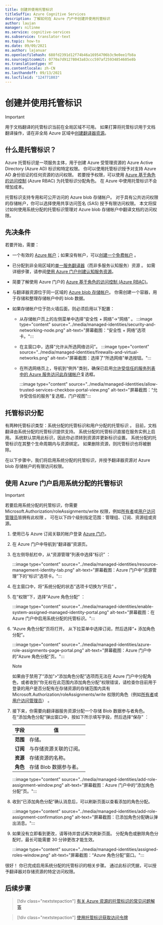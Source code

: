 ```yaml
---
title: 创建并使用托管标识
titleSuffix: Azure Cognitive Services
description: 了解如何在 Azure 门户中创建并使用托管标识
author: laujan
manager: nitinme
ms.service: cognitive-services
ms.subservice: translator-text
ms.topic: how-to
ms.date: 09/09/2021
ms.author: lajanuar
ms.openlocfilehash: 688fd2391d12f74b46a16954706b3c9e0ee1fb8a
ms.sourcegitcommit: 0770a7d91278043a83ccc597af25934854605e8b
ms.translationtype: HT
ms.contentlocale: zh-CN
ms.lasthandoff: 09/13/2021
ms.locfileid: "124771803"
---
```

# <a name="create-and-use-managed-identity"></a>创建并使用托管标识

> [!IMPORTANT]
>
> 用于文档翻译的托管标识当前在全局区域不可用。 如果打算将托管标识用于文档翻译操作，请在非全局 Azure 区域中[创建翻译器资源](https://ms.portal.azure.com/#create/Microsoft.CognitiveServicesTextTranslation)。

## <a name="what-is-managed-identity"></a>什么是托管标识？

 Azure 托管标识是一项服务主体，用于创建 Azure 受管理资源的 Azure Active Directory (Azure AD) 标识和特定权限。 你可以使用托管标识授予对支持 Azure AD 身份验证的任何资源的访问权限。 若要授予权限，可以使用 [Azure 基于角色的访问控制](../../../role-based-access-control/overview.md) (Azure RBAC) 为托管标识分配角色。  在 Azure 中使用托管标识不会增加成本。

托管标识支持专用和可公开访问的 Azure blob 存储帐户。  对于具有公共访问权限的存储帐户，你可以选择使用共享访问签名 (SAS) 授予有限访问权限。  本文将探讨如何使用系统分配的托管标识管理对 Azure blob 存储帐户中翻译文档的访问权限。

## <a name="prerequisites"></a>先决条件

若要开始，需要：

* 一个有效的 [Azure 帐户](https://azure.microsoft.com/free/cognitive-services/)；如果没有帐户，可以[创建一个免费帐户](https://azure.microsoft.com/free/) 。

* 已分配到非全局区域的[单一服务翻译器](https://ms.portal.azure.com/#create/Microsoft.CognitiveServicesTextTranslation)（而非多服务认知服务）资源 。 如需详细步骤，请参阅[使用 Azure 门户创建认知服务资源](../../cognitive-services-apis-create-account.md?tabs=multiservice%2cwindows)。

* 简要了解使用 Azure 门户的 [Azure 基于角色的访问控制 (Azure RBAC)](../../../role-based-access-control/role-assignments-portal.md)。

* 与翻译器资源位于同一区域的 [Azure blob 存储帐户](https://ms.portal.azure.com/#create/Microsoft.StorageAccount-ARM)。 你需创建一个容器，用于存储和整理存储帐户中的 blob 数据。 

* 如果存储帐户位于防火墙后面，则必须启用以下配置： </br>

  * 从存储帐户页上的左侧菜单中选择“安全性 + 网络”→“网络” 。
    :::image type="content" source="../media/managed-identities/security-and-networking-node.png" alt-text="屏幕截图：“安全性 + 网络”选项卡。":::

  * 在主窗口中，选择“允许从所选网络访问”。
  :::image type="content" source="../media/managed-identities/firewalls-and-virtual-networks.png" alt-text="屏幕截图：选择了“所选网络”单选按钮。":::

  * 在所选网络页上，导航到“例外”类别，确保已启用[允许受信任的服务列表中的 Azure 服务访问此存储帐户](/azure/storage/common/storage-network-security?tabs=azure-portal#manage-exceptions)复选框。 

    :::image type="content" source="../media/managed-identities/allow-trusted-services-checkbox-portal-view.png" alt-text="屏幕截图：“允许受信任的服务”复选框，门户视图":::

## <a name="managed-identity-assignments"></a>托管标识分配

有两种托管标识类型：系统分配的托管标识和用户分配的托管标识 。  目前，文档翻译由系统分配的托管标识提供支持。 系统分配的托管标识直接在服务实例上启用。 系统默认禁用此标识，因此你必须转到资源并更新标识设置。 系统分配的托管标识在其整个生命周期内与资源绑定。 如果删除资源，则托管标识也将被删除。

在以下步骤中，我们将启用系统分配的托管标识，并授予翻译器资源对 Azure blob 存储帐户的有限访问权限。

## <a name="enable-a-system-assigned-managed-identity-using-the-azure-portal"></a>使用 Azure 门户启用系统分配的托管标识

>[!IMPORTANT]
>
> 若要启用系统分配的托管标识，你需要 Microsoft.Authorization/roleAssignments/write 权限，例如[所有者](../../../role-based-access-control/built-in-roles.md#owner)或[用户访问管理员](../../../role-based-access-control/built-in-roles.md#user-access-administrator)皆拥有此权限  。 可在以下四个级别指定范围：管理组、订阅、资源组或资源。

1. 使用已与 Azure 订阅关联的帐户登录 [Azure 门户](https://portal.azure.com)。

1. 在 Azure 门户中导航到“翻译器”资源页。

1. 在左侧导航栏中，从“资源管理”列表中选择“标识” ：

    :::image type="content" source="../media/managed-identities/resource-management-identity-tab.png" alt-text="屏幕截图：Azure 门户中“资源管理”下的“标识”选项卡。":::

1. 在主窗口中，将“系统分配的状态”选项卡切换为“开启” 。

1. 在“权限”下，选择“Azure 角色分配” ：

    :::image type="content" source="../media/managed-identities/enable-system-assigned-managed-identity-portal.png" alt-text="屏幕截图：在 Azure 门户中启用系统分配的托管标识。":::

1. “Azure 角色分配”页将打开。 从下拉菜单中选择订阅，然后选择“&plus; 添加角色分配”。

    :::image type="content" source="../media/managed-identities/azure-role-assignments-page-portal.png" alt-text="屏幕截图：Azure 门户中的“Azure 角色分配”页。":::

    >[!NOTE]
    >
    > 如果由于禁用了“添加”>“添加角色分配”选项而无法在 Azure 门户中分配角色，或者收到“你无权在此范围内添加角色分配”权限错误，请检查你目前用于登录的用户是否分配有在存储资源的存储范围内具有 Microsoft.Authorization/roleAssignments/write 权限的角色（例如[所有者](../../../role-based-access-control/built-in-roles.md#owner)或[用户访问管理员](../../../role-based-access-control/built-in-roles.md#user-access-administrator)） 。

1. 接下来，你需要向翻译器服务资源分配一个存储 Blob 数据参与者角色。 在“添加角色分配”弹出窗口中，按如下所示填写字段，然后选择“保存” ：

    | 字段 | 值|
    |------|--------|
    |**范围**| 存储。|
    |**订阅**| 与存储资源关联的订阅。|
    |**资源**| 存储资源的名称。|
    |**角色** | 存储 Blob 数据参与者。|

     :::image type="content" source="../media/managed-identities/add-role-assignment-window.png" alt-text="屏幕截图：Azure 门户中的“添加角色分配”页。":::

1. 收到“已添加角色分配”确认消息后，可以刷新页面以查看添加的角色分配。 

    :::image type="content" source="../media/managed-identities/add-role-assignment-confirmation.png" alt-text="屏幕截图：已添加角色分配确认弹出消息。":::

1. 如果没有立即看到更改，请等待并尝试再次刷新页面。 分配角色或删除角色分配时，最长可能需要 30 分钟更改才能生效。

    :::image type="content" source="../media/managed-identities/assigned-roles-window.png" alt-text="屏幕截图：“Azure 角色分配”窗口。":::

 很好！ 你已完成启用系统分配的托管标识的相关步骤。 通过此标识凭据，可以授予翻译器对存储资源的特定访问权限。

## <a name="next-steps"></a>后续步骤

> [!div class="nextstepaction"]
> [有关 Azure 资源的托管标识的常见问题解答](../../../active-directory/managed-identities-azure-resources/managed-identities-faq.md)

> [!div class="nextstepaction"]
>[使用托管标识获取访问令牌](../../../app-service/overview-managed-identity.md?tabs=dotnet#obtain-tokens-for-azure-resources)
